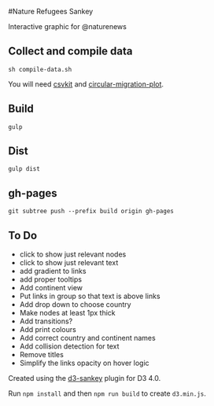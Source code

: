 #Nature Refugees Sankey

Interactive graphic for @naturenews

## Collect and compile data

	sh compile-data.sh

You will need [csvkit](https://csvkit.readthedocs.io/en/749/) and [circular-migration-plot](https://github.com/null2/circular-migration-plot).

## Build 

	gulp

## Dist

	gulp dist

## gh-pages

	git subtree push --prefix build origin gh-pages

## To Do

- click to show just relevant nodes
- click to show just relevant text
- add gradient to links
- add proper tooltips
- Add continent view
- Put links in group so that text is above links
- Add drop down to choose country
- Make nodes at least 1px thick
- Add transitions?
- Add print colours
- Add correct country and continent names
- Add collision detection for text
- Remove titles
- Simplify the links opacity on hover logic

Created using the [d3-sankey](https://github.com/d3/d3-sankey) plugin for D3 4.0.

Run `npm install` and then `npm run build` to create `d3.min.js`.